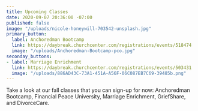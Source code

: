 ```yaml
---
title: Upcoming Classes
date: 2020-09-07 20:36:00 -07:00
published: false
image: "/uploads/nicole-honeywill-703542-unsplash.jpg"
primary_button:
  label: Anchoredman Bootcamp
  link: https://daybreak.churchcenter.com/registrations/events/518474
  image: "/uploads/Anchoredman-Bootcamp-pco.jpg"
seconday_buttons:
- label: Marriage Enrichment
  link: https://daybreak.churchcenter.com/registrations/events/503431
  image: "/uploads/886AD43C-73A1-451A-A56F-06C087EB7C69-39485b.png"
---
```


Take a look at our fall classes that you can sign-up for now:  Anchoredman Bootcamp, Financial Peace University, Marriage Enrichment, GriefShare, and DivorceCare.   